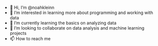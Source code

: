 - 👋 Hi, I’m @noahkleinn
- 👀 I’m interested in learning more about programming and working with data
- 🌱 I’m currently learning the basics on analyzing data
- 💞️ I’m looking to collaborate on data analysis and machine learning projects
- 📫 How to reach me

<!---
noahkleinn/noahkleinn is a ✨ special ✨ repository because its `README.md` (this file) appears on your GitHub profile.
You can click the Preview link to take a look at your changes.
--->
